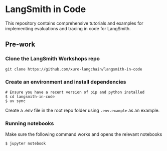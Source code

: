 # LangSmith in Code

This repository contains comprehensive tutorials and examples for implementing evaluations and tracing in code for LangSmith.


## Pre-work

### Clone the LangSmith Workshops repo
```
git clone https://github.com/xuro-langchain/langsmith-in-code
```

### Create an environment and install dependencies  
```
# Ensure you have a recent version of pip and python installed
$ cd langsmith-in-code
$ uv sync
```

Create a .env file in the root repo folder using ```.env.example``` as an example.

### Running notebooks
Make sure the following command works and opens the relevant notebooks
```
$ jupyter notebook
```
